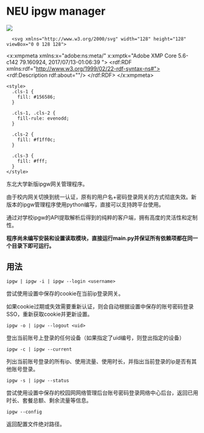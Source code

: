 # NEU ipgw manager
![](https://img.shields.io/badge/NEU-ipgw--manager-blue.svg)


      <svg xmlns="http://www.w3.org/2000/svg" width="128" height="128" viewBox="0 0 128 128">
  <metadata><?xpacket begin="﻿" id="W5M0MpCehiHzreSzNTczkc9d"?>
<x:xmpmeta xmlns:x="adobe:ns:meta/" x:xmptk="Adobe XMP Core 5.6-c142 79.160924, 2017/07/13-01:06:39        ">
   <rdf:RDF xmlns:rdf="http://www.w3.org/1999/02/22-rdf-syntax-ns#">
      <rdf:Description rdf:about=""/>
   </rdf:RDF>
</x:xmpmeta>                       
<?xpacket end="w"?></metadata>
    <style>
      .cls-1 {
        fill: #156586;
      }

      .cls-1, .cls-2 {
        fill-rule: evenodd;
      }

      .cls-2 {
        fill: #f1ff0c;
      }

      .cls-3 {
        fill: #fff;
      }
    </style>
  <path id="形状_1" data-name="形状 1" class="cls-1" d="M36,52H10L0,62v4L10,76H68v8H18l26,26V92h8v26l10,10h4l10-10V60h8v50l26-26H92V76h26l10-10V62L118,52H60V44h50L84,18V36H76V10L66,0H62L52,10V68H44V18L18,44H36v8Z"/>
  <path id="椭圆_1" data-name="椭圆 1" class="cls-2" d="M100.5,99.2A14.4,14.4,0,1,1,86,113.6,14.45,14.45,0,0,1,100.5,99.2Zm1.45-5.76"/>
  <path id="形状_2" data-name="形状 2" class="cls-2" d="M104.85,106.4V60.32L100.5,56l-5.8,5.76,1.45,2.88L94.7,66.08v8.64l2.9,2.88v1.44l-2.9,2.88v1.44l1.45,1.44v1.44L94.7,87.68v1.44l1.45,1.44L94.7,92v4.32H93.25V106.4h11.6Z"/>
  <circle id="椭圆_2" data-name="椭圆 2" class="cls-3" cx="100.5" cy="120.5" r="3.5"/>
</svg>

东北大学新版ipgw网关管理程序。

由于校内网关切换到统一认证，原有的用户名+密码登录网关的方式彻底失效。新版本的ipgw管理程序使用python编写，直接可以支持跨平台使用。

通过对学校ipgw的API提取解析后得到的纯粹的客户端，拥有高度的灵活性和定制性。

**程序尚未编写安装和设置读取模块，直接运行main.py并保证所有依赖项都在同一个目录下即可运行。**
## 用法
```
ipgw | ipgw -i | ipgw --login <username>
```
尝试使用设置中保存的cookie在当前ip登录网关。

如果cookie过期或失效需要重新认证，则会自动根据设置中保存的账号密码登录SSO，重新获取cookie并更新设置。
```
ipgw -o | ipgw --logout <uid>
```
登出当前账号上登录的任何设备（如果指定了uid编号，则登出指定的设备）
```
ipgw -c | ipgw --current
```
列出当前账号登录的所有ip、使用流量、使用时长，并指出当前登录的ip是否有其他账号登录。
```
ipgw -s | ipgw --status
```
尝试使用设置中保存的校园网网络管理后台账号密码登录网络中心后台，返回已用时长、套餐总额、剩余流量等信息。
```
ipgw --config
```
返回配置文件绝对路径。
